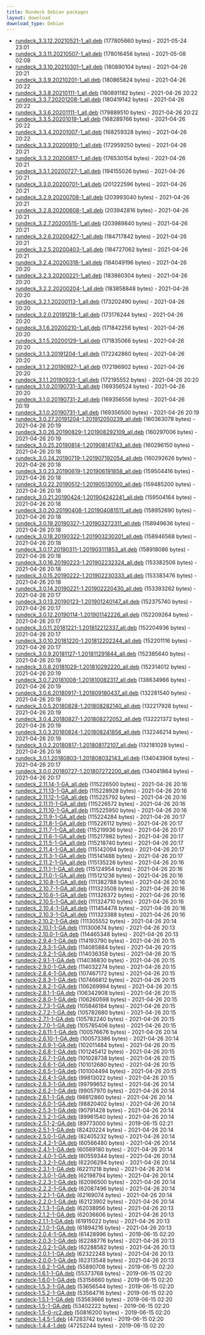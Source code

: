 ```yaml
---
title: Rundeck Debian packages
layout: download
download_type: Debian
---
```

* [rundeck_3.3.12.20210521-1_all.deb](https://download.rundeck.org/deb/rundeck_3.3.12.20210521-1_all.deb) (177805660 bytes) - 2021-05-24 23:01
* [rundeck_3.3.11.20210507-1_all.deb](https://download.rundeck.org/deb/rundeck_3.3.11.20210507-1_all.deb) (178016456 bytes) - 2021-05-08 02:08
* [rundeck_3.3.10.20210301-1_all.deb](https://download.rundeck.org/deb/rundeck_3.3.10.20210301-1_all.deb) (180890104 bytes) - 2021-04-26 20:21
* [rundeck_3.3.9.20210201-1_all.deb](https://download.rundeck.org/deb/rundeck_3.3.9.20210201-1_all.deb) (180865824 bytes) - 2021-04-26 20:22
* [rundeck_3.3.8.20210111-1_all.deb](https://download.rundeck.org/deb/rundeck_3.3.8.20210111-1_all.deb) (180891182 bytes) - 2021-04-26 20:22
* [rundeck_3.3.7.20201208-1_all.deb](https://download.rundeck.org/deb/rundeck_3.3.7.20201208-1_all.deb) (180419142 bytes) - 2021-04-26 20:22
* [rundeck_3.3.6.20201111-1_all.deb](https://download.rundeck.org/deb/rundeck_3.3.6.20201111-1_all.deb) (179889510 bytes) - 2021-04-26 20:22
* [rundeck_3.3.5.20201019-1_all.deb](https://download.rundeck.org/deb/rundeck_3.3.5.20201019-1_all.deb) (168289766 bytes) - 2021-04-26 20:22
* [rundeck_3.3.4.20201007-1_all.deb](https://download.rundeck.org/deb/rundeck_3.3.4.20201007-1_all.deb) (168259328 bytes) - 2021-04-26 20:22
* [rundeck_3.3.3.20200910-1_all.deb](https://download.rundeck.org/deb/rundeck_3.3.3.20200910-1_all.deb) (172959250 bytes) - 2021-04-26 20:21
* [rundeck_3.3.2.20200817-1_all.deb](https://download.rundeck.org/deb/rundeck_3.3.2.20200817-1_all.deb) (176530154 bytes) - 2021-04-26 20:21
* [rundeck_3.3.1.20200727-1_all.deb](https://download.rundeck.org/deb/rundeck_3.3.1.20200727-1_all.deb) (194155026 bytes) - 2021-04-26 20:21
* [rundeck_3.3.0.20200701-1_all.deb](https://download.rundeck.org/deb/rundeck_3.3.0.20200701-1_all.deb) (201222596 bytes) - 2021-04-26 20:21
* [rundeck_3.2.9.20200708-1_all.deb](https://download.rundeck.org/deb/rundeck_3.2.9.20200708-1_all.deb) (203993040 bytes) - 2021-04-26 20:21
* [rundeck_3.2.8.20200608-1_all.deb](https://download.rundeck.org/deb/rundeck_3.2.8.20200608-1_all.deb) (203942816 bytes) - 2021-04-26 20:21
* [rundeck_3.2.7.20200515-1_all.deb](https://download.rundeck.org/deb/rundeck_3.2.7.20200515-1_all.deb) (203989840 bytes) - 2021-04-26 20:21
* [rundeck_3.2.6.20200427-1_all.deb](https://download.rundeck.org/deb/rundeck_3.2.6.20200427-1_all.deb) (184717842 bytes) - 2021-04-26 20:21
* [rundeck_3.2.5.20200403-1_all.deb](https://download.rundeck.org/deb/rundeck_3.2.5.20200403-1_all.deb) (184727062 bytes) - 2021-04-26 20:21
* [rundeck_3.2.4.20200318-1_all.deb](https://download.rundeck.org/deb/rundeck_3.2.4.20200318-1_all.deb) (184049196 bytes) - 2021-04-26 20:20
* [rundeck_3.2.3.20200221-1_all.deb](https://download.rundeck.org/deb/rundeck_3.2.3.20200221-1_all.deb) (183860304 bytes) - 2021-04-26 20:20
* [rundeck_3.2.2.20200204-1_all.deb](https://download.rundeck.org/deb/rundeck_3.2.2.20200204-1_all.deb) (183858848 bytes) - 2021-04-26 20:20
* [rundeck_3.2.1.20200113-1_all.deb](https://download.rundeck.org/deb/rundeck_3.2.1.20200113-1_all.deb) (173202490 bytes) - 2021-04-26 20:20
* [rundeck_3.2.0.20191218-1_all.deb](https://download.rundeck.org/deb/rundeck_3.2.0.20191218-1_all.deb) (173176244 bytes) - 2021-04-26 20:20
* [rundeck_3.1.6.20200210-1_all.deb](https://download.rundeck.org/deb/rundeck_3.1.6.20200210-1_all.deb) (171842256 bytes) - 2021-04-26 20:20
* [rundeck_3.1.5.20200129-1_all.deb](https://download.rundeck.org/deb/rundeck_3.1.5.20200129-1_all.deb) (171835066 bytes) - 2021-04-26 20:20
* [rundeck_3.1.3.20191204-1_all.deb](https://download.rundeck.org/deb/rundeck_3.1.3.20191204-1_all.deb) (172242860 bytes) - 2021-04-26 20:20
* [rundeck_3.1.2.20190927-1_all.deb](https://download.rundeck.org/deb/rundeck_3.1.2.20190927-1_all.deb) (172196902 bytes) - 2021-04-26 20:20
* [rundeck_3.1.1.20190923-1_all.deb](https://download.rundeck.org/deb/rundeck_3.1.1.20190923-1_all.deb) (172195552 bytes) - 2021-04-26 20:20
* [rundeck_3.1.0.20190731-3_all.deb](https://download.rundeck.org/deb/rundeck_3.1.0.20190731-3_all.deb) (169356524 bytes) - 2021-04-26 20:20
* [rundeck_3.1.0.20190731-2_all.deb](https://download.rundeck.org/deb/rundeck_3.1.0.20190731-2_all.deb) (169356556 bytes) - 2021-04-26 20:19
* [rundeck_3.1.0.20190731-1_all.deb](https://download.rundeck.org/deb/rundeck_3.1.0.20190731-1_all.deb) (169356500 bytes) - 2021-04-26 20:19
* [rundeck_3.0.27.20191204-1.201912050239_all.deb](https://download.rundeck.org/deb/rundeck_3.0.27.20191204-1.201912050239_all.deb) (160363078 bytes) - 2021-04-26 20:19
* [rundeck_3.0.26.20190829-1.201908292109_all.deb](https://download.rundeck.org/deb/rundeck_3.0.26.20190829-1.201908292109_all.deb) (160297006 bytes) - 2021-04-26 20:19
* [rundeck_3.0.25.20190814-1.201908141743_all.deb](https://download.rundeck.org/deb/rundeck_3.0.25.20190814-1.201908141743_all.deb) (160296150 bytes) - 2021-04-26 20:18
* [rundeck_3.0.24.20190719-1.201907192054_all.deb](https://download.rundeck.org/deb/rundeck_3.0.24.20190719-1.201907192054_all.deb) (160292626 bytes) - 2021-04-26 20:18
* [rundeck_3.0.23.20190619-1.201906191858_all.deb](https://download.rundeck.org/deb/rundeck_3.0.23.20190619-1.201906191858_all.deb) (159504416 bytes) - 2021-04-26 20:18
* [rundeck_3.0.22.20190512-1.201905130100_all.deb](https://download.rundeck.org/deb/rundeck_3.0.22.20190512-1.201905130100_all.deb) (159485200 bytes) - 2021-04-26 20:18
* [rundeck_3.0.21.20190424-1.201904242241_all.deb](https://download.rundeck.org/deb/rundeck_3.0.21.20190424-1.201904242241_all.deb) (159504164 bytes) - 2021-04-26 20:18
* [rundeck_3.0.20.20190408-1.201904081511_all.deb](https://download.rundeck.org/deb/rundeck_3.0.20.20190408-1.201904081511_all.deb) (158952690 bytes) - 2021-04-26 20:18
* [rundeck_3.0.19.20190327-1.201903272311_all.deb](https://download.rundeck.org/deb/rundeck_3.0.19.20190327-1.201903272311_all.deb) (158949636 bytes) - 2021-04-26 20:18
* [rundeck_3.0.18.20190322-1.201903230201_all.deb](https://download.rundeck.org/deb/rundeck_3.0.18.20190322-1.201903230201_all.deb) (158946568 bytes) - 2021-04-26 20:18
* [rundeck_3.0.17.20190311-1.201903111853_all.deb](https://download.rundeck.org/deb/rundeck_3.0.17.20190311-1.201903111853_all.deb) (158918086 bytes) - 2021-04-26 20:18
* [rundeck_3.0.16.20190223-1.201902232324_all.deb](https://download.rundeck.org/deb/rundeck_3.0.16.20190223-1.201902232324_all.deb) (153382506 bytes) - 2021-04-26 20:18
* [rundeck_3.0.15.20190222-1.201902230333_all.deb](https://download.rundeck.org/deb/rundeck_3.0.15.20190222-1.201902230333_all.deb) (153383476 bytes) - 2021-04-26 20:18
* [rundeck_3.0.14.20190221-1.201902220430_all.deb](https://download.rundeck.org/deb/rundeck_3.0.14.20190221-1.201902220430_all.deb) (153393262 bytes) - 2021-04-26 20:17
* [rundeck_3.0.13.20190123-1.201901240147_all.deb](https://download.rundeck.org/deb/rundeck_3.0.13.20190123-1.201901240147_all.deb) (152375740 bytes) - 2021-04-26 20:17
* [rundeck_3.0.12.20190114-1.201901142226_all.deb](https://download.rundeck.org/deb/rundeck_3.0.12.20190114-1.201901142226_all.deb) (152209264 bytes) - 2021-04-26 20:17
* [rundeck_3.0.11.20181221-1.201812212337_all.deb](https://download.rundeck.org/deb/rundeck_3.0.11.20181221-1.201812212337_all.deb) (152204936 bytes) - 2021-04-26 20:17
* [rundeck_3.0.10.20181220-1.201812202244_all.deb](https://download.rundeck.org/deb/rundeck_3.0.10.20181220-1.201812202244_all.deb) (152201116 bytes) - 2021-04-26 20:17
* [rundeck_3.0.9.20181127-1.201811291844_all.deb](https://download.rundeck.org/deb/rundeck_3.0.9.20181127-1.201811291844_all.deb) (152385640 bytes) - 2021-04-26 20:19
* [rundeck_3.0.8.20181029-1.201810292220_all.deb](https://download.rundeck.org/deb/rundeck_3.0.8.20181029-1.201810292220_all.deb) (152314012 bytes) - 2021-04-26 20:19
* [rundeck_3.0.7.20181008-1.201810082317_all.deb](https://download.rundeck.org/deb/rundeck_3.0.7.20181008-1.201810082317_all.deb) (138634966 bytes) - 2021-04-26 20:19
* [rundeck_3.0.6.20180917-1.201809180437_all.deb](https://download.rundeck.org/deb/rundeck_3.0.6.20180917-1.201809180437_all.deb) (132281540 bytes) - 2021-04-26 20:19
* [rundeck_3.0.5.20180828-1.201808282140_all.deb](https://download.rundeck.org/deb/rundeck_3.0.5.20180828-1.201808282140_all.deb) (132217928 bytes) - 2021-04-26 20:19
* [rundeck_3.0.4.20180827-1.201808272052_all.deb](https://download.rundeck.org/deb/rundeck_3.0.4.20180827-1.201808272052_all.deb) (132221372 bytes) - 2021-04-26 20:19
* [rundeck_3.0.3.20180824-1.201808241856_all.deb](https://download.rundeck.org/deb/rundeck_3.0.3.20180824-1.201808241856_all.deb) (132246214 bytes) - 2021-04-26 20:19
* [rundeck_3.0.2.20180817-1.201808172107_all.deb](https://download.rundeck.org/deb/rundeck_3.0.2.20180817-1.201808172107_all.deb) (132181028 bytes) - 2021-04-26 20:18
* [rundeck_3.0.1.20180803-1.201808032143_all.deb](https://download.rundeck.org/deb/rundeck_3.0.1.20180803-1.201808032143_all.deb) (134043908 bytes) - 2021-04-26 20:17
* [rundeck_3.0.0.20180727-1.201807272200_all.deb](https://download.rundeck.org/deb/rundeck_3.0.0.20180727-1.201807272200_all.deb) (134041864 bytes) - 2021-04-26 20:17
* [rundeck_2.11.14-1-GA_all.deb](https://download.rundeck.org/deb/rundeck_2.11.14-1-GA_all.deb) (115226500 bytes) - 2021-04-26 20:16
* [rundeck_2.11.13-1-GA_all.deb](https://download.rundeck.org/deb/rundeck_2.11.13-1-GA_all.deb) (115228928 bytes) - 2021-04-26 20:16
* [rundeck_2.11.12-1-GA_all.deb](https://download.rundeck.org/deb/rundeck_2.11.12-1-GA_all.deb) (115225792 bytes) - 2021-04-26 20:16
* [rundeck_2.11.11-1-GA_all.deb](https://download.rundeck.org/deb/rundeck_2.11.11-1-GA_all.deb) (115226572 bytes) - 2021-04-26 20:16
* [rundeck_2.11.10-1-GA_all.deb](https://download.rundeck.org/deb/rundeck_2.11.10-1-GA_all.deb) (115225950 bytes) - 2021-04-26 20:16
* [rundeck_2.11.9-1-GA_all.deb](https://download.rundeck.org/deb/rundeck_2.11.9-1-GA_all.deb) (115224284 bytes) - 2021-04-26 20:17
* [rundeck_2.11.8-1-GA_all.deb](https://download.rundeck.org/deb/rundeck_2.11.8-1-GA_all.deb) (115226112 bytes) - 2021-04-26 20:17
* [rundeck_2.11.7-1-GA_all.deb](https://download.rundeck.org/deb/rundeck_2.11.7-1-GA_all.deb) (115219936 bytes) - 2021-04-26 20:17
* [rundeck_2.11.6-1-GA_all.deb](https://download.rundeck.org/deb/rundeck_2.11.6-1-GA_all.deb) (115217982 bytes) - 2021-04-26 20:17
* [rundeck_2.11.5-1-GA_all.deb](https://download.rundeck.org/deb/rundeck_2.11.5-1-GA_all.deb) (115218740 bytes) - 2021-04-26 20:17
* [rundeck_2.11.4-1-GA_all.deb](https://download.rundeck.org/deb/rundeck_2.11.4-1-GA_all.deb) (115142094 bytes) - 2021-04-26 20:17
* [rundeck_2.11.3-1-GA_all.deb](https://download.rundeck.org/deb/rundeck_2.11.3-1-GA_all.deb) (115141488 bytes) - 2021-04-26 20:17
* [rundeck_2.11.2-1-GA_all.deb](https://download.rundeck.org/deb/rundeck_2.11.2-1-GA_all.deb) (115135226 bytes) - 2021-04-26 20:16
* [rundeck_2.11.1-1-GA_all.deb](https://download.rundeck.org/deb/rundeck_2.11.1-1-GA_all.deb) (115124954 bytes) - 2021-04-26 20:16
* [rundeck_2.11.0-1-GA_all.deb](https://download.rundeck.org/deb/rundeck_2.11.0-1-GA_all.deb) (115121236 bytes) - 2021-04-26 20:16
* [rundeck_2.10.8-1-GA_all.deb](https://download.rundeck.org/deb/rundeck_2.10.8-1-GA_all.deb) (111382788 bytes) - 2021-04-26 20:16
* [rundeck_2.10.7-1-GA_all.deb](https://download.rundeck.org/deb/rundeck_2.10.7-1-GA_all.deb) (111323508 bytes) - 2021-04-26 20:16
* [rundeck_2.10.6-1-GA_all.deb](https://download.rundeck.org/deb/rundeck_2.10.6-1-GA_all.deb) (111326372 bytes) - 2021-04-26 20:16
* [rundeck_2.10.5-1-GA_all.deb](https://download.rundeck.org/deb/rundeck_2.10.5-1-GA_all.deb) (111324710 bytes) - 2021-04-26 20:16
* [rundeck_2.10.4-1-GA_all.deb](https://download.rundeck.org/deb/rundeck_2.10.4-1-GA_all.deb) (111454478 bytes) - 2021-04-26 20:16
* [rundeck_2.10.3-1-GA_all.deb](https://download.rundeck.org/deb/rundeck_2.10.3-1-GA_all.deb) (111323388 bytes) - 2021-04-26 20:16
* [rundeck-2.10.2-1-GA.deb](https://download.rundeck.org/deb/rundeck-2.10.2-1-GA.deb) (111305552 bytes) - 2021-04-26 20:14
* [rundeck-2.10.1-1-GA.deb](https://download.rundeck.org/deb/rundeck-2.10.1-1-GA.deb) (111300674 bytes) - 2021-04-26 20:13
* [rundeck-2.10.0-1-GA.deb](https://download.rundeck.org/deb/rundeck-2.10.0-1-GA.deb) (114465348 bytes) - 2021-04-26 20:13
* [rundeck-2.9.4-1-GA.deb](https://download.rundeck.org/deb/rundeck-2.9.4-1-GA.deb) (114193790 bytes) - 2021-04-26 20:15
* [rundeck-2.9.3-1-GA.deb](https://download.rundeck.org/deb/rundeck-2.9.3-1-GA.deb) (114085884 bytes) - 2021-04-26 20:15
* [rundeck-2.9.2-1-GA.deb](https://download.rundeck.org/deb/rundeck-2.9.2-1-GA.deb) (114036358 bytes) - 2021-04-26 20:15
* [rundeck-2.9.1-1-GA.deb](https://download.rundeck.org/deb/rundeck-2.9.1-1-GA.deb) (114036830 bytes) - 2021-04-26 20:15
* [rundeck-2.9.0-1-GA.deb](https://download.rundeck.org/deb/rundeck-2.9.0-1-GA.deb) (114032274 bytes) - 2021-04-26 20:15
* [rundeck-2.8.4-1-GA.deb](https://download.rundeck.org/deb/rundeck-2.8.4-1-GA.deb) (107467172 bytes) - 2021-04-26 20:15
* [rundeck-2.8.3-1-GA.deb](https://download.rundeck.org/deb/rundeck-2.8.3-1-GA.deb) (107466812 bytes) - 2021-04-26 20:15
* [rundeck-2.8.2-1-GA.deb](https://download.rundeck.org/deb/rundeck-2.8.2-1-GA.deb) (106269994 bytes) - 2021-04-26 20:15
* [rundeck-2.8.1-1-GA.deb](https://download.rundeck.org/deb/rundeck-2.8.1-1-GA.deb) (106342908 bytes) - 2021-04-26 20:15
* [rundeck-2.8.0-1-GA.deb](https://download.rundeck.org/deb/rundeck-2.8.0-1-GA.deb) (106260598 bytes) - 2021-04-26 20:15
* [rundeck-2.7.3-1-GA.deb](https://download.rundeck.org/deb/rundeck-2.7.3-1-GA.deb) (105846184 bytes) - 2021-04-26 20:15
* [rundeck-2.7.2-1-GA.deb](https://download.rundeck.org/deb/rundeck-2.7.2-1-GA.deb) (105782680 bytes) - 2021-04-26 20:15
* [rundeck-2.7.1-1-GA.deb](https://download.rundeck.org/deb/rundeck-2.7.1-1-GA.deb) (105782240 bytes) - 2021-04-26 20:15
* [rundeck-2.7.0-1-GA.deb](https://download.rundeck.org/deb/rundeck-2.7.0-1-GA.deb) (105785406 bytes) - 2021-04-26 20:15
* [rundeck-2.6.11-1-GA.deb](https://download.rundeck.org/deb/rundeck-2.6.11-1-GA.deb) (100576676 bytes) - 2021-04-26 20:14
* [rundeck-2.6.10-1-GA.deb](https://download.rundeck.org/deb/rundeck-2.6.10-1-GA.deb) (100573386 bytes) - 2021-04-26 20:14
* [rundeck-2.6.9-1-GA.deb](https://download.rundeck.org/deb/rundeck-2.6.9-1-GA.deb) (102011484 bytes) - 2021-04-26 20:15
* [rundeck-2.6.8-1-GA.deb](https://download.rundeck.org/deb/rundeck-2.6.8-1-GA.deb) (101245412 bytes) - 2021-04-26 20:15
* [rundeck-2.6.7-1-GA.deb](https://download.rundeck.org/deb/rundeck-2.6.7-1-GA.deb) (101028738 bytes) - 2021-04-26 20:15
* [rundeck-2.6.6-1-GA.deb](https://download.rundeck.org/deb/rundeck-2.6.6-1-GA.deb) (101012680 bytes) - 2021-04-26 20:15
* [rundeck-2.6.5-1-GA.deb](https://download.rundeck.org/deb/rundeck-2.6.5-1-GA.deb) (101004494 bytes) - 2021-04-26 20:15
* [rundeck-2.6.4-1-GA.deb](https://download.rundeck.org/deb/rundeck-2.6.4-1-GA.deb) (99813022 bytes) - 2021-04-26 20:15
* [rundeck-2.6.3-1-GA.deb](https://download.rundeck.org/deb/rundeck-2.6.3-1-GA.deb) (99799652 bytes) - 2021-04-26 20:14
* [rundeck-2.6.2-1-GA.deb](https://download.rundeck.org/deb/rundeck-2.6.2-1-GA.deb) (99057970 bytes) - 2021-04-26 20:14
* [rundeck-2.6.1-1-GA.deb](https://download.rundeck.org/deb/rundeck-2.6.1-1-GA.deb) (98812860 bytes) - 2021-04-26 20:14
* [rundeck-2.6.0-1-GA.deb](https://download.rundeck.org/deb/rundeck-2.6.0-1-GA.deb) (98820402 bytes) - 2021-04-26 20:14
* [rundeck-2.5.3-1-GA.deb](https://download.rundeck.org/deb/rundeck-2.5.3-1-GA.deb) (90791428 bytes) - 2021-04-26 20:14
* [rundeck-2.5.2-1-GA.deb](https://download.rundeck.org/deb/rundeck-2.5.2-1-GA.deb) (89961540 bytes) - 2021-04-26 20:14
* [rundeck-2.5.1-2-GA.deb](https://download.rundeck.org/deb/rundeck-2.5.1-2-GA.deb) (89773000 bytes) - 2019-06-15 02:21
* [rundeck-2.5.1-1-GA.deb](https://download.rundeck.org/deb/rundeck-2.5.1-1-GA.deb) (82420224 bytes) - 2021-04-26 20:14
* [rundeck-2.5.0-1-GA.deb](https://download.rundeck.org/deb/rundeck-2.5.0-1-GA.deb) (82405232 bytes) - 2021-04-26 20:14
* [rundeck-2.4.2-1-GA.deb](https://download.rundeck.org/deb/rundeck-2.4.2-1-GA.deb) (60566480 bytes) - 2021-04-26 20:14
* [rundeck-2.4.1-1-GA.deb](https://download.rundeck.org/deb/rundeck-2.4.1-1-GA.deb) (60569180 bytes) - 2021-04-26 20:14
* [rundeck-2.4.0-1-GA.deb](https://download.rundeck.org/deb/rundeck-2.4.0-1-GA.deb) (60559344 bytes) - 2021-04-26 20:14
* [rundeck-2.3.2-1-GA.deb](https://download.rundeck.org/deb/rundeck-2.3.2-1-GA.deb) (62206294 bytes) - 2021-04-26 20:14
* [rundeck-2.3.1-1-GA.deb](https://download.rundeck.org/deb/rundeck-2.3.1-1-GA.deb) (62211218 bytes) - 2021-04-26 20:14
* [rundeck-2.3.0-1-GA.deb](https://download.rundeck.org/deb/rundeck-2.3.0-1-GA.deb) (62198794 bytes) - 2021-04-26 20:14
* [rundeck-2.2.3-1-GA.deb](https://download.rundeck.org/deb/rundeck-2.2.3-1-GA.deb) (62096500 bytes) - 2021-04-26 20:14
* [rundeck-2.2.2-1-GA.deb](https://download.rundeck.org/deb/rundeck-2.2.2-1-GA.deb) (62087496 bytes) - 2021-04-26 20:14
* [rundeck-2.2.1-1-GA.deb](https://download.rundeck.org/deb/rundeck-2.2.1-1-GA.deb) (62169074 bytes) - 2021-04-26 20:14
* [rundeck-2.2.0-1-GA.deb](https://download.rundeck.org/deb/rundeck-2.2.0-1-GA.deb) (62123902 bytes) - 2021-04-26 20:14
* [rundeck-2.1.3-1-GA.deb](https://download.rundeck.org/deb/rundeck-2.1.3-1-GA.deb) (62038956 bytes) - 2021-04-26 20:13
* [rundeck-2.1.2-1-GA.deb](https://download.rundeck.org/deb/rundeck-2.1.2-1-GA.deb) (62036606 bytes) - 2021-04-26 20:13
* [rundeck-2.1.1-1-GA.deb](https://download.rundeck.org/deb/rundeck-2.1.1-1-GA.deb) (61915022 bytes) - 2021-04-26 20:13
* [rundeck-2.1.0-1-GA.deb](https://download.rundeck.org/deb/rundeck-2.1.0-1-GA.deb) (61894216 bytes) - 2021-04-26 20:13
* [rundeck-2.0.4-1-GA.deb](https://download.rundeck.org/deb/rundeck-2.0.4-1-GA.deb) (61428996 bytes) - 2019-06-15 02:20
* [rundeck-2.0.3-1-GA.deb](https://download.rundeck.org/deb/rundeck-2.0.3-1-GA.deb) (62288776 bytes) - 2021-04-26 20:13
* [rundeck-2.0.2-1-GA.deb](https://download.rundeck.org/deb/rundeck-2.0.2-1-GA.deb) (62288582 bytes) - 2021-04-26 20:13
* [rundeck-2.0.1-1-GA.deb](https://download.rundeck.org/deb/rundeck-2.0.1-1-GA.deb) (62322248 bytes) - 2021-04-26 20:13
* [rundeck-2.0.0-1-GA.deb](https://download.rundeck.org/deb/rundeck-2.0.0-1-GA.deb) (62313548 bytes) - 2021-04-26 20:13
* [rundeck-1.6.2-1-GA.deb](https://download.rundeck.org/deb/rundeck-1.6.2-1-GA.deb) (55890708 bytes) - 2019-06-15 02:20
* [rundeck-1.6.1-1-GA.deb](https://download.rundeck.org/deb/rundeck-1.6.1-1-GA.deb) (55373768 bytes) - 2019-06-15 02:20
* [rundeck-1.6.0-1-GA.deb](https://download.rundeck.org/deb/rundeck-1.6.0-1-GA.deb) (53156660 bytes) - 2019-06-15 02:20
* [rundeck-1.5.3-1-GA.deb](https://download.rundeck.org/deb/rundeck-1.5.3-1-GA.deb) (53656544 bytes) - 2019-06-15 02:20
* [rundeck-1.5.2-1-GA.deb](https://download.rundeck.org/deb/rundeck-1.5.2-1-GA.deb) (53564716 bytes) - 2019-06-15 02:20
* [rundeck-1.5.1-1-GA.deb](https://download.rundeck.org/deb/rundeck-1.5.1-1-GA.deb) (53563666 bytes) - 2019-06-15 02:20
* [rundeck-1.5-1-GA.deb](https://download.rundeck.org/deb/rundeck-1.5-1-GA.deb) (53402222 bytes) - 2019-06-15 02:20
* [rundeck-1.5-0-rc2.deb](https://download.rundeck.org/deb/rundeck-1.5-0-rc2.deb) (50816200 bytes) - 2019-06-15 02:20
* [rundeck-1.4.5-1.deb](https://download.rundeck.org/deb/rundeck-1.4.5-1.deb) (47283742 bytes) - 2019-06-15 02:20
* [rundeck-1.4.4-1.deb](https://download.rundeck.org/deb/rundeck-1.4.4-1.deb) (47252244 bytes) - 2019-06-15 02:20
